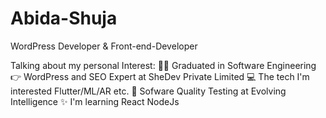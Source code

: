 # Abida-Shuja
WordPress Developer & Front-end-Developer

Talking about my personal Interest:
🙋‍♂️ Graduated in Software Engineering
👉 WordPress and SEO Expert at SheDev Private Limited
💻 The tech I'm interested Flutter/ML/AR etc.
📱  Sofware Quality Testing  at Evolving Intelligence
✨ I'm learning React NodeJs




